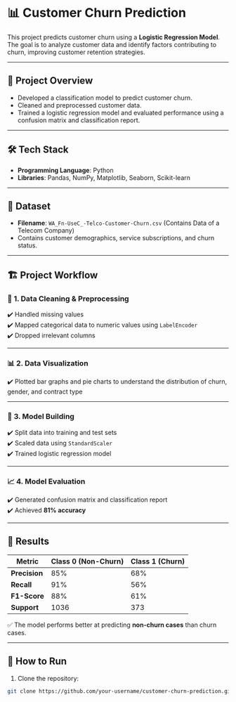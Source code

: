 # 📊 Customer Churn Prediction  
This project predicts customer churn using a **Logistic Regression Model**. The goal is to analyze customer data and identify factors contributing to churn, improving customer retention strategies.

---

## 🚀 **Project Overview**  
- Developed a classification model to predict customer churn.  
- Cleaned and preprocessed customer data.  
- Trained a logistic regression model and evaluated performance using a confusion matrix and classification report.  

---

## 🛠️ **Tech Stack**  
- **Programming Language**: Python  
- **Libraries**: Pandas, NumPy, Matplotlib, Seaborn, Scikit-learn  

---

## 📂 **Dataset**  
- **Filename**: `WA_Fn-UseC_-Telco-Customer-Churn.csv` (Contains Data of a Telecom Company)
- Contains customer demographics, service subscriptions, and churn status.  

---

## 🏗️ **Project Workflow**  

### 🔹 **1. Data Cleaning & Preprocessing**  
✔️ Handled missing values  
✔️ Mapped categorical data to numeric values using `LabelEncoder`  
✔️ Dropped irrelevant columns  

---

### 📊 **2. Data Visualization**  
✔️ Plotted bar graphs and pie charts to understand the distribution of churn, gender, and contract type  

---

### 🎯 **3. Model Building**  
✔️ Split data into training and test sets  
✔️ Scaled data using `StandardScaler`  
✔️ Trained logistic regression model  

---

### 📈 **4. Model Evaluation**  
✔️ Generated confusion matrix and classification report  
✔️ Achieved **81% accuracy**  

---

## 🎯 **Results**  

| Metric | Class 0 (Non-Churn) | Class 1 (Churn) |  
|--------|---------------------|-----------------|  
| **Precision** | 85% | 68% |  
| **Recall** | 91% | 56% |  
| **F1-Score** | 88% | 61% |  
| **Support** | 1036 | 373 |  

✅ The model performs better at predicting **non-churn cases** than churn cases.  

---

## 📎 **How to Run**  
1. Clone the repository:  
```bash
git clone https://github.com/your-username/customer-churn-prediction.git
